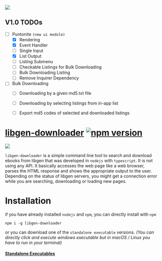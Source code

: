 ![](https://raw.githubusercontent.com/obsfx/libgen-cli-downloader/master/logo.png)

## V1.0 TODOs

- [ ] Puntonite `(new ui module)`
  - [x] Rendering
  - [x] Event Handler
  - [ ] Single Input
  - [x] List Output
  - [ ] Listing Submenu
  - [ ] Checkable Listings for Bulk Downloading
  - [ ] Bulk Downloading Listing
  - [ ] Remove Inquirer Dependency
  
- [ ] Bulk Downloading
  - [ ] Downloading by a given md5.txt file
  - [ ] Downloading by selecting  listings from in-app list
  - [ ] Export md5 codes of selected and downloaded listings



# [libgen-downloader](https://obsfx.github.io/libgen-downloader) [![npm version](https://badge.fury.io/js/libgen-downloader.svg)](https://badge.fury.io/js/libgen-downloader)

![](https://raw.githubusercontent.com/obsfx/libgen-cli-downloader/master/demo.gif)

`libgen-downloader` is a simple command line tool to search and download ebooks from libgen that was developed in `nodejs` with `typescript`. It is not using any API. It basically accesses the web page like a web browser, parses the HTML response and shows the appropriate output to the user. Depending on the status of libgen servers, you might get a connection error while you are searching, downloading or loading new pages.

# Installation

if you have already installed `nodejs` and `npm`, you can directly install with `npm`

```
npm i -g libgen-downloader
```

or you can download one of the `standalone executable` versions. *(You can directly click and execute windows executable but in macOS / Linux you have to run in your terminal)*

#### [Standalone Executables](https://github.com/obsfx/libgen-cli-downloader/releases)


